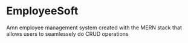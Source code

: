 # EmployeeSoft
Amn employee management system created with the MERN stack that allows users to seamlessely do CRUD operations
